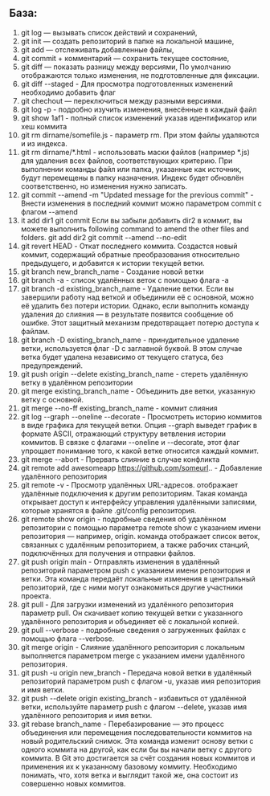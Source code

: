 
## База:
1. git log — вызывать список действий и сохранений,
2. git init — создать репозиторий в папке на локальной машине,
3. git add — отслеживать добавленные файлы,
4. git commit + комментарий — сохранить текущее состояние,
5. git diff — показать разницу между версиями, По умолчанию отображаются только изменения, не подготовленные для фиксации.
6. git diff --staged - Для просмотра подготовленных изменений необходимо добавить флаг
7. git chechout — переключиться между разными версиями.
8. git log -p - подробно изучить изменения, внесённые в каждый файл
9. git show 1af1 - полный список изменений указав идентификатор или хеш коммита
10. git rm dirname/somefile.js - параметр rm. При этом файлы удаляются и из индекса.
11. git rm dirname/*.html - использовать маски файлов (например *.js) для удаления всех файлов, соответствующих критерию. При выполнении команды файл или папка, указанные как источник, будут перемещены в папку назначения. Индекс будет обновлён соответственно, но изменения нужно записать.
12. git commit --amend -m "Updated message for the previous commit" - Внести изменения в последний коммит можно параметром commit с флагом --amend
13. it add dir1
    git commit
Если вы забыли добавить dir2 в коммит, вы можете выполнить
following command to amend the other files and folders.
    git add dir2
    git commit --amend --no-edit
14. git revert HEAD - Откат последнего коммита. Создастся новый коммит, содержащий обратные преобразования относительно предыдущего, и добавится к истории текущей ветки.
15. git branch new_branch_name - Создание новой ветки
16. git branch -a - список удалённых веток с помощью флага -a
17. git branch -d existing_branch_name - Удаление ветки. Если вы завершили работу над веткой и объединили её с основной, можно её удалить без потери истории. Однако, если выполнить команду удаления до слияния — в результате появится сообщение об ошибке. Этот защитный механизм предотвращает потерю доступа к файлам.
18. git branch -D existing_branch_name - принудительное удаление ветки, используется флаг -D с заглавной буквой. В этом случае ветка будет удалена независимо от текущего статуса, без предупреждений.
19. git push origin --delete existing_branch_name - стереть удалённую ветку в удалённом репозитории
20. git merge existing_branch_name - Объединить две ветки, указанную ветку с основной.
21. git merge --no-ff existing_branch_name - коммит слияния
22. git log --graph --oneline --decorate - Просмотреть историю коммитов в виде графика для текущей ветки. Опция --graph выведет график в формате ASCII, отражающий структуру ветвления истории коммитов. В связке с флагами --oneline и --decorate, этот флаг упрощает понимание того, к какой ветке относится каждый коммит.
23. git merge --abort - Прервать слияние в случае конфликта
24. git remote add awesomeapp https://github.com/someurl.. - Добавление удалённого репозитория
25. git remote -v - Просмотр удалённых URL-адресов. отображает удалённые подключения к другим репозиториям. Такая команда открывает доступ к интерфейсу управления удалёнными записями, которые хранятся в файле .git/config репозитория.
26. git remote show origin -  подробные сведения об удалённом репозитории с помощью параметра remote show с указанием имени репозитория — например, origin. команда отображает список веток, связанных с удалённым репозиторием, а также рабочих станций, подключённых для получения и отправки файлов.
27. git push origin main - Отправлять изменения в удалённый репозиторий параметром push с указанием имени репозитория и ветки. Эта команда передаёт локальные изменения в центральный репозиторий, где с ними могут ознакомиться другие участники проекта.
28. git pull - Для загрузки изменений из удалённого репозитория параметр pull. Он скачивает копию текущей ветки с указанного удалённого репозитория и объединяет её с локальной копией.
29. git pull --verbose - подробные сведения о загруженных файлах с помощью флага --verbose.
30. git merge origin - Слияние удалённого репозитория с локальным выполняется параметром merge с указанием имени удалённого репозитория.
31. git push -u origin new_branch - Передача новой ветки в удалённый репозиторий параметром push с флагом -u, указав имя репозитория и имя ветки.
31. git push --delete origin existing_branch - избавиться от удалённой ветки, используйте параметр push с флагом --delete, указав имя удалённого репозитория и имя ветки.
31. git rebase branch_name - Перебазирование — это процесс объединения или перемещения последовательности коммитов на новый родительский снимок. Эта команда изменит основу ветки с одного коммита на другой, как если бы вы начали ветку с другого коммита. В Git это достигается за счёт создания новых коммитов и применения их к указанному базовому коммиту. Необходимо понимать, что, хотя ветка и выглядит такой же, она состоит из совершенно новых коммитов.
 